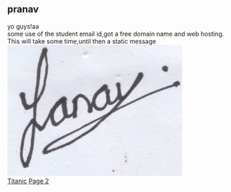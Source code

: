 <h2>pranav</h2>
<html>
<body>
 yo guys!aa
 <br>
 some use of the student email id,got a  free domain name and web hosting.
 This will take some time,until then a static message
 </body>
</html><br>
<img src="Scan 10.jpg" alt="Signature">
<br>
<a href= "Titanic.docx">Titanic</a>
<a href="page1.html">Page 2</a>
